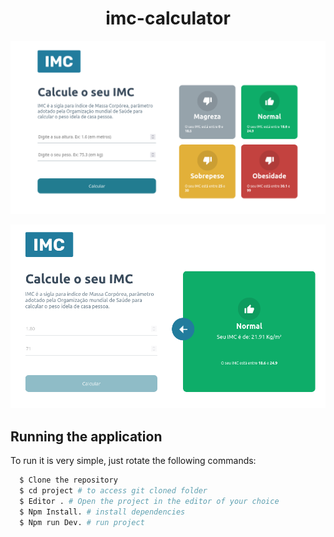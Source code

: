 <h1 align="center"> imc-calculator </h1>

![descrição da imagem](https://github.com/Elieel5/imc-calculator/blob/master/.github/app.png)

![descrição da imagem](https://github.com/Elieel5/imc-calculator/blob/master/.github/function.png)

## Running the application

To run it is very simple, just rotate the following commands:
```sh
  $ Clone the repository
  $ cd project # to access git cloned folder
  $ Editor . # Open the project in the editor of your choice
  $ Npm Install. # install dependencies
  $ Npm run Dev. # run project
  
```

